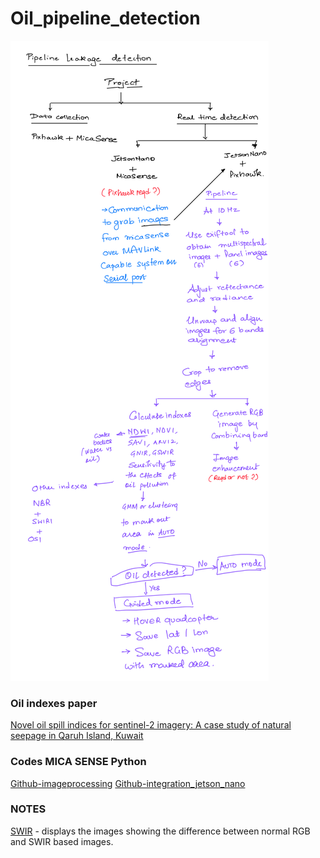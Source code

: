 # Oil_pipeline_detection
![images](./images/Oil_pipeline_project.PNG)

### Oil indexes paper
[Novel oil spill indices for sentinel-2 imagery: A case study of natural seepage in Qaruh Island, Kuwait](https://www.sciencedirect.com/science/article/pii/S2215016123005162)

### Codes MICA SENSE Python
[Github-imageprocessing](https://github.com/micasense/imageprocessing)
[Github-integration_jetson_nano](https://github.com/micasense/rededge-api)

### NOTES
[SWIR](https://www.edmundoptics.in/knowledge-center/application-notes/imaging/what-is-swir/) - displays the images showing the difference between normal RGB and SWIR based images.

